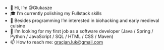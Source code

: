 - 👋 Hi, I’m @Glukasze
- 🎓 I’m currently polishing my Fullstack skills 
- 🏓 Besides programming I’m interested in biohacking and early medieval cuisine
- 💼 I’m looking for my first job as a software developer (Java / Spring / Python / JavaScript / SQL / HTML / CSS / Maven)
- 📫 How to reach me: gracjan.luk@gmail.com
